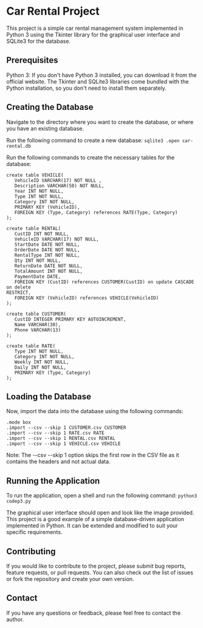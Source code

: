 # Car Rental Project
This project is a simple car rental management system implemented in Python 3 using the Tkinter library for the graphical user interface and SQLite3 for the database.

## Prerequisites
Python 3: If you don't have Python 3 installed, you can download it from the official website. The Tkinter and SQLite3 libraries come bundled with the Python installation, so you don't need to install them separately.

## Creating the Database
Navigate to the directory where you want to create the database, or where you have an existing database.

Run the following command to create a new database: `````sqlite3 .open car-rental.db`````

Run the following commands to create the necessary tables for the database:
`````
create table VEHICLE(
   VehicleID VARCHAR(17) NOT NULL ,
   Description VARCHAR(50) NOT NULL,
   Year INT NOT NULL,
   Type INT NOT NULL,
   Category INT NOT NULL,
   PRIMARY KEY (VehicleID),
   FOREIGN KEY (Type, Category) references RATE(Type, Category)
);

create table RENTAL(
   CustID INT NOT NULL,
   VehicleID VARCHAR(17) NOT NULL,
   StartDate DATE NOT NULL,
   OrderDate DATE NOT NULL,
   RentalType INT NOT NULL,
   Qty INT NOT NULL,
   ReturnDate DATE NOT NULL,
   TotalAmount INT NOT NULL,
   PaymentDate DATE,
   FOREIGN KEY (CustID) references CUSTOMER(CustID) on update CASCADE on delete
RESTRICT,
   FOREIGN KEY (VehicleID) references VEHICLE(VehicleID)
);

create table CUSTOMER(
   CustID INTEGER PRIMARY KEY AUTOINCREMENT,
   Name VARCHAR(30),
   Phone VARCHAR(13)
);

create table RATE(
   Type INT NOT NULL,
   Category INT NOT NULL,
   Weekly INT NOT NULL,
   Daily INT NOT NULL,
   PRIMARY KEY (Type, Category)
);
`````
## Loading the Database
Now, import the data into the database using the following commands:
`````
.mode box
.import --csv --skip 1 CUSTOMER.csv CUSTOMER
.import --csv --skip 1 RATE.csv RATE
.import --csv --skip 1 RENTAL.csv RENTAL
.import --csv --skip 1 VEHICLE.csv VEHICLE
`````
Note: The --csv --skip 1 option skips the first row in the CSV file as it contains the headers and not actual data.

## Running the Application
To run the application, open a shell and run the following command: 
`````python3 codep3.py`````

The graphical user interface should open and look like the image provided.
This project is a good example of a simple database-driven application implemented in Python. It can be extended and modified to suit your specific requirements.

## Contributing
If you would like to contribute to the project, please submit bug reports, feature requests, or pull requests. You can also check out the list of issues or fork the repository and create your own version.

## Contact
If you have any questions or feedback, please feel free to contact the author.
